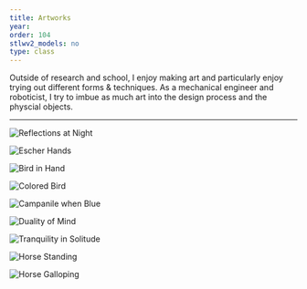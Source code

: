 ```yaml
---
title: Artworks
year:   
order: 104
stlwv2_models: no
type: class
---
```


Outside of research and school, I enjoy making art and particularly enjoy trying out different forms & techniques.
As a mechanical engineer and roboticist, I try to imbue as much art into the design process and the physcial objects.

---

![Reflections at Night](/website/assets/images/ReflectionP.jpg)

![Escher Hands](/website/assets/images/HandsPbrighter.jpg)

![Bird in Hand](/website/assets/images/BirdHandPbrighter.jpg)

![Colored Bird](/website/assets/images/BirdCPbrighter.jpg)

![Campanile when Blue](/website/assets/images/CampMIXdarker.jpg)

![Duality of Mind](/website/assets/images/MindWCbrighter.jpg)

![Tranquility in Solitude](/website/assets/images/SolitudeCPbrighter.jpg)

![Horse Standing](/website/assets/images/Horse2MB.jpg)

![Horse Galloping](/website/assets/images/HorseMB.jpg)

